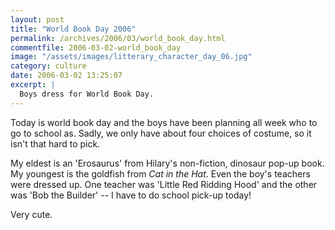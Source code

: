 ```yaml
---
layout: post
title: "World Book Day 2006"
permalink: /archives/2006/03/world_book_day.html
commentfile: 2006-03-02-world_book_day
image: "/assets/images/litterary_character_day_06.jpg"
category: culture
date: 2006-03-02 13:25:07
excerpt: |
  Boys dress for World Book Day.
---
```


Today is world book day and the boys have been planning all week who to go to school as. Sadly, we only have about four choices of costume, so it isn't that hard to pick.

My eldest is an 'Erosaurus' from Hilary's non-fiction, dinosaur pop-up book. My youngest is the goldfish from _Cat in the Hat_. Even the boy's teachers were dressed up. One teacher was 'Little Red Ridding Hood' and the other was 'Bob the Builder' -- I have to do school pick-up today!

Very cute.
